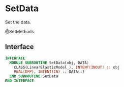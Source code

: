 # SetData

Set the data.

<span class="badge badge--secondary"> @SetMethods </span>

## Interface

```fortran
INTERFACE
  MODULE SUBROUTINE SetData(obj, DATA)
    CLASS(LinearElasticModel_), INTENT(INOUT) :: obj
    REAL(DFP), INTENT(IN) :: DATA(:)
  END SUBROUTINE SetData
END INTERFACE
```

